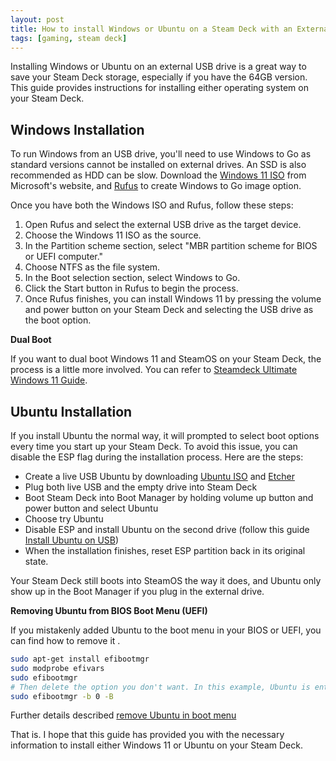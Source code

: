 ```yaml
---
layout: post
title: How to install Windows or Ubuntu on a Steam Deck with an External USB Drive
tags: [gaming, steam deck]
---
```


Installing Windows or Ubuntu on an external USB drive is a great way to save your Steam Deck storage, especially if you have the 64GB version. This guide provides instructions for installing either operating system on your Steam Deck.

## Windows Installation

To run Windows from an USB drive, you'll need to use Windows to Go as standard versions cannot be installed on external drives. An SSD is also recommended as HDD can be slow. Download the [Windows 11 ISO](https://www.microsoft.com/en-us/software-download/windows11) from Microsoft's website, and [Rufus](https://rufus.ie/) to create Windows to Go image option.

Once you have both the Windows ISO and Rufus, follow these steps:

1. Open Rufus and select the external USB drive as the target device.
2. Choose the Windows 11 ISO as the source.
3. In the Partition scheme section, select "MBR partition scheme for BIOS or UEFI computer."
4. Choose NTFS as the file system.
5. In the Boot selection section, select Windows to Go.
6. Click the Start button in Rufus to begin the process.
7. Once Rufus finishes, you can install Windows 11 by pressing the volume and power button on your Steam Deck and selecting the USB drive as the boot option.

**Dual Boot**

If you want to dual boot Windows 11 and SteamOS on your Steam Deck, the process is a little more involved. You can refer to [Steamdeck Ultimate Windows 11 Guide](https://github.com/baldsealion/Steamdeck-Ultimate-Windows11-Guide/wiki).

## Ubuntu Installation

If you install Ubuntu the normal way, it will prompted to select boot options every time you start up your Steam Deck. To avoid this issue, you can disable the ESP flag during the installation process. Here are the steps:

- Create a live USB Ubuntu by downloading [Ubuntu ISO](https://ubuntu.com/download/desktop) and [Etcher](https://etcher.balena.io/)
- Plug both live USB and the empty drive into Steam Deck
- Boot Steam Deck into Boot Manager by holding volume up button and power button and select Ubuntu
- Choose try Ubuntu
- Disable ESP and install Ubuntu on the second drive (follow this guide [Install Ubuntu on USB](https://itsfoss.com/intsall-ubuntu-on-usb/))
- When the installation finishes, reset ESP partition back in its original state.

Your Steam Deck still boots into SteamOS the way it does, and Ubuntu only show up in the Boot Manager if you plug in the external drive.

**Removing Ubuntu from BIOS Boot Menu (UEFI)**

If you mistakenly added Ubuntu to the boot menu in your BIOS or UEFI, you can find how to remove it .

```bash
sudo apt-get install efibootmgr
sudo modprobe efivars
sudo efibootmgr
# Then delete the option you don't want. In this example, Ubuntu is entry 0.
sudo efibootmgr -b 0 -B 
```

Further details described [remove Ubuntu in boot menu](https://askubuntu.com/questions/63610/how-do-i-remove-ubuntu-in-the-bios-boot-menu-uefi)

That is. I hope that this guide has provided you with the necessary information to install either Windows 11 or Ubuntu on your Steam Deck.
